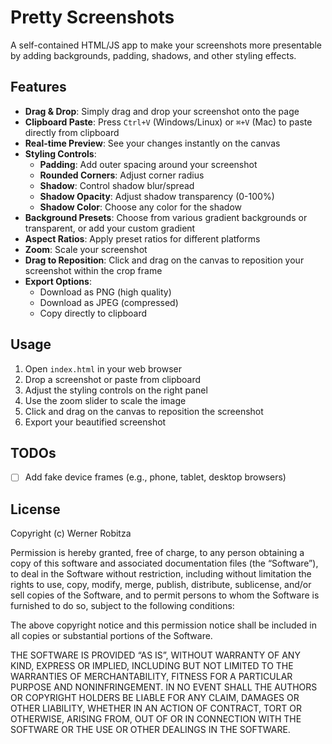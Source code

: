 # Pretty Screenshots

A self-contained HTML/JS app to make your screenshots more presentable by adding backgrounds, padding, shadows, and other styling effects.

## Features

- **Drag & Drop**: Simply drag and drop your screenshot onto the page
- **Clipboard Paste**: Press `Ctrl+V` (Windows/Linux) or `⌘+V` (Mac) to paste directly from clipboard
- **Real-time Preview**: See your changes instantly on the canvas
- **Styling Controls**:
  - **Padding**: Add outer spacing around your screenshot
  - **Rounded Corners**: Adjust corner radius
  - **Shadow**: Control shadow blur/spread
  - **Shadow Opacity**: Adjust shadow transparency (0-100%)
  - **Shadow Color**: Choose any color for the shadow
- **Background Presets**: Choose from various gradient backgrounds or transparent, or add your custom gradient
- **Aspect Ratios**: Apply preset ratios for different platforms
- **Zoom**: Scale your screenshot
- **Drag to Reposition**: Click and drag on the canvas to reposition your screenshot within the crop frame
- **Export Options**:
  - Download as PNG (high quality)
  - Download as JPEG (compressed)
  - Copy directly to clipboard

## Usage

1. Open `index.html` in your web browser
2. Drop a screenshot or paste from clipboard
3. Adjust the styling controls on the right panel
4. Use the zoom slider to scale the image
5. Click and drag on the canvas to reposition the screenshot
6. Export your beautified screenshot

## TODOs

- [ ] Add fake device frames (e.g., phone, tablet, desktop browsers)

## License

Copyright (c) Werner Robitza

Permission is hereby granted, free of charge, to any person obtaining a copy of this software and associated documentation files (the “Software”), to deal in the Software without restriction, including without limitation the rights to use, copy, modify, merge, publish, distribute, sublicense, and/or sell copies of the Software, and to permit persons to whom the Software is furnished to do so, subject to the following conditions:

The above copyright notice and this permission notice shall be included in all copies or substantial portions of the Software.

THE SOFTWARE IS PROVIDED “AS IS”, WITHOUT WARRANTY OF ANY KIND, EXPRESS OR IMPLIED, INCLUDING BUT NOT LIMITED TO THE WARRANTIES OF MERCHANTABILITY, FITNESS FOR A PARTICULAR PURPOSE AND NONINFRINGEMENT. IN NO EVENT SHALL THE AUTHORS OR COPYRIGHT HOLDERS BE LIABLE FOR ANY CLAIM, DAMAGES OR OTHER LIABILITY, WHETHER IN AN ACTION OF CONTRACT, TORT OR OTHERWISE, ARISING FROM, OUT OF OR IN CONNECTION WITH THE SOFTWARE OR THE USE OR OTHER DEALINGS IN THE SOFTWARE.
